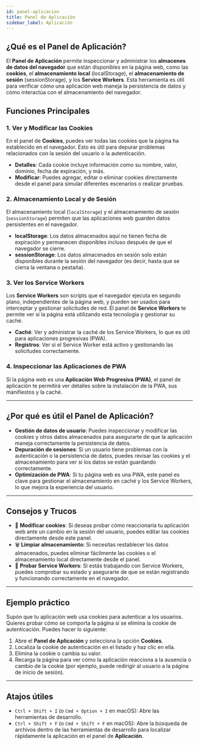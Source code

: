 ```yaml
---
id: panel-aplicacion
title: Panel de Aplicación
sidebar_label: Aplicación
---
```


## ¿Qué es el Panel de Aplicación?

El **Panel de Aplicación** permite inspeccionar y administrar los **almacenes de datos del navegador** que están disponibles en la página web, como las **cookies**, el **almacenamiento local** (localStorage), el **almacenamiento de sesión** (sessionStorage), y los **Service Workers**. Esta herramienta es útil para verificar cómo una aplicación web maneja la persistencia de datos y cómo interactúa con el almacenamiento del navegador.

## Funciones Principales

### 1. Ver y Modificar las Cookies

En el panel de **Cookies**, puedes ver todas las cookies que la página ha establecido en el navegador. Esto es útil para depurar problemas relacionados con la sesión del usuario o la autenticación.

- **Detalles**: Cada cookie incluye información como su nombre, valor, dominio, fecha de expiración, y más.
- **Modificar**: Puedes agregar, editar o eliminar cookies directamente desde el panel para simular diferentes escenarios o realizar pruebas.

### 2. Almacenamiento Local y de Sesión

El almacenamiento local (`localStorage`) y el almacenamiento de sesión (`sessionStorage`) permiten que las aplicaciones web guarden datos persistentes en el navegador.

- **localStorage**: Los datos almacenados aquí no tienen fecha de expiración y permanecen disponibles incluso después de que el navegador se cierre.
- **sessionStorage**: Los datos almacenados en sesión solo están disponibles durante la sesión del navegador (es decir, hasta que se cierra la ventana o pestaña).

### 3. Ver los Service Workers

Los **Service Workers** son scripts que el navegador ejecuta en segundo plano, independientes de la página web, y pueden ser usados para interceptar y gestionar solicitudes de red. El panel de **Service Workers** te permite ver si la página está utilizando esta tecnología y gestionar su caché.

- **Caché**: Ver y administrar la caché de los Service Workers, lo que es útil para aplicaciones progresivas (PWA).
- **Registros**: Ver si el Service Worker está activo y gestionando las solicitudes correctamente.

### 4. Inspeccionar las Aplicaciones de PWA

Si la página web es una **Aplicación Web Progresiva (PWA)**, el panel de aplicación te permitirá ver detalles sobre la instalación de la PWA, sus manifiestos y la caché.

---

## ¿Por qué es útil el Panel de Aplicación?

- **Gestión de datos de usuario**: Puedes inspeccionar y modificar las cookies y otros datos almacenados para asegurarte de que la aplicación maneja correctamente la persistencia de datos.
- **Depuración de sesiones**: Si un usuario tiene problemas con la autenticación o la persistencia de datos, puedes revisar las cookies y el almacenamiento para ver si los datos se están guardando correctamente.
- **Optimización de PWA**: Si tu página web es una PWA, este panel es clave para gestionar el almacenamiento en caché y los Service Workers, lo que mejora la experiencia del usuario.

---

## Consejos y Trucos

- 🍪 **Modificar cookies**: Si deseas probar cómo reaccionaría tu aplicación web ante un cambio en la sesión del usuario, puedes editar las cookies directamente desde este panel.
- 🗑️ **Limpiar almacenamiento**: Si necesitas restablecer los datos almacenados, puedes eliminar fácilmente las cookies o el almacenamiento local directamente desde el panel.
- 🔄 **Probar Service Workers**: Si estás trabajando con Service Workers, puedes comprobar su estado y asegurarte de que se están registrando y funcionando correctamente en el navegador.

---

## Ejemplo práctico

Supón que tu aplicación web usa cookies para autenticar a los usuarios. Quieres probar cómo se comporta la página si se elimina la cookie de autenticación. Puedes hacer lo siguiente:

1. Abre el **Panel de Aplicación** y selecciona la opción **Cookies**.
2. Localiza la cookie de autenticación en el listado y haz clic en ella.
3. Elimina la cookie o cambia su valor.
4. Recarga la página para ver cómo la aplicación reacciona a la ausencia o cambio de la cookie (por ejemplo, puede redirigir al usuario a la página de inicio de sesión).

---

## Atajos útiles

- `Ctrl + Shift + I` (o `Cmd + Option + I` en macOS): Abre las herramientas de desarrollo.
- `Ctrl + Shift + F` (o `Cmd + Shift + F` en macOS): Abre la búsqueda de archivos dentro de las herramientas de desarrollo para localizar rápidamente la aplicación en el panel de **Aplicación**.



